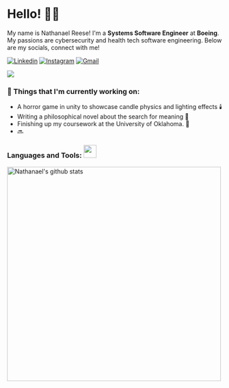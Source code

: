 <!-- Greeting -->
# Hello! :wave::smiley:

<!--Introduction -->
My name is Nathanael Reese! I'm a **Systems Software Engineer** at **Boeing**. My passions are cybersecurity and health tech software engineering. Below are my socials, connect with me!

<!-- Your badges -->
[![Linkedin](https://img.shields.io/badge/-NathanaelReese-blue?style=flat&logo=Linkedin&logoColor=white)](https://www.linkedin.com/in/nathanael-r-88726b10b/)
[![Instagram](https://img.shields.io/badge/-reese__nathanael-c13584?style=flat&labelColor=c13584&logo=instagram&logoColor=white)](https://www.instagram.com/reese__nathanael)
[![Gmail](https://img.shields.io/badge/-reesenate-c14438?style=flat&logo=Gmail&logoColor=white)](mailto:reesenate@gmail.com)

<!-- Profile View Count -->
![](https://komarev.com/ghpvc/?username=netanelreese&style=flat)

### 💼  Things that I'm currently working on: 
* A horror game in unity to showcase candle physics and lighting effects 🕯️
* Writing a philosophical novel about the search for meaning 📖
* Finishing up my coursework at the University of Oklahoma. 📜
* 🔜

 ### Languages and Tools: <img src="https://media.giphy.com/media/WUlplcMpOCEmTGBtBW/giphy.gif" width="30">
<p> <!-- GitHub README Stats -->
  <a href="https://github.com/netanelreese?tab=repositories">
    <img width="500" height="auto" align="center" alt="Nathanael's github stats" 
         src="https://github-readme-stats.vercel.app/api?username=netanelreese&show_icons=true&theme=algolia&count_private=true" />
    <!-- <img width="30%" height="auto" align="right" alt="Nathanael's github stats" 
         src="https://github-readme-stats.vercel.app/api/top-langs/?username=netanelreese&layout=compact" />
NOTE: Top languages does not indicate my skill level or something like that, it's a github metric of which languages i have the most code on github. -->
  </a>

<!--
**netanelreese/netanelreese** is a ✨ _special_ ✨ repository because its `README.md` (this file) appears on your GitHub profile.

Here are some ideas to get you started:

- 🔭 I’m currently working on ...
- 🌱 I’m currently learning ...
- 👯 I’m looking to collaborate on ...
- 🤔 I’m looking for help with ...
- 💬 Ask me about ...
- 📫 How to reach me: ...
- 😄 Pronouns: ...
- ⚡ Fun fact: ...
-->
